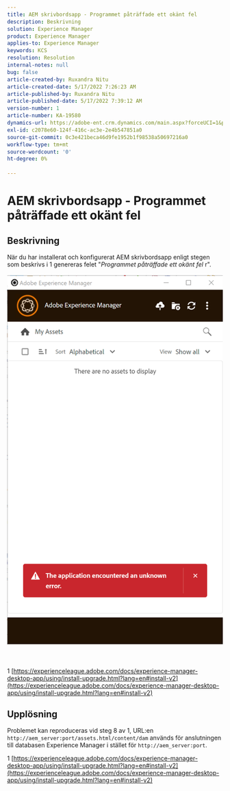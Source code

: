 ```yaml
---
title: AEM skrivbordsapp - Programmet påträffade ett okänt fel
description: Beskrivning
solution: Experience Manager
product: Experience Manager
applies-to: Experience Manager
keywords: KCS
resolution: Resolution
internal-notes: null
bug: false
article-created-by: Ruxandra Nitu
article-created-date: 5/17/2022 7:26:23 AM
article-published-by: Ruxandra Nitu
article-published-date: 5/17/2022 7:39:12 AM
version-number: 1
article-number: KA-19580
dynamics-url: https://adobe-ent.crm.dynamics.com/main.aspx?forceUCI=1&pagetype=entityrecord&etn=knowledgearticle&id=37b269a2-b2d5-ec11-a7b5-000d3a37750e
exl-id: c2078e60-124f-416c-ac3e-2e4b547851a0
source-git-commit: 0c3e421beca46d9fe1952b1f98538a50697216a0
workflow-type: tm+mt
source-wordcount: '0'
ht-degree: 0%

---
```


# AEM skrivbordsapp - Programmet påträffade ett okänt fel

## Beskrivning

När du har installerat och konfigurerat AEM skrivbordsapp enligt stegen som beskrivs i 1 genereras felet &quot;*Programmet påträffade ett okänt fel* r&quot;.<br><br>
![](assets/___c1339667-b4d5-ec11-a7b5-000d3a37750e___.png)<br><br> <br><br>1 [https://experienceleague.adobe.com/docs/experience-manager-desktop-app/using/install-upgrade.html?lang=en#install-v2](https://experienceleague.adobe.com/docs/experience-manager-desktop-app/using/install-upgrade.html?lang=en#install-v2)

## Upplösning

Problemet kan reproduceras vid steg 8 av 1, URL:en `http://aem_server:port/assets.html/content/dam` används för anslutningen till databasen Experience Manager i stället för `http://aem_server:port`.

1 [https://experienceleague.adobe.com/docs/experience-manager-desktop-app/using/install-upgrade.html?lang=en#install-v2](https://experienceleague.adobe.com/docs/experience-manager-desktop-app/using/install-upgrade.html?lang=en#install-v2)
